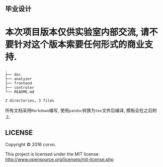 ## 毕业设计


# 本次项目版本仅供实验室内部交流, 请不要针对这个版本索要任何形式的商业支持.


```
.
├── doc
├── analyzer
├── frontend
├── controler
└── README.md

2 directories, 3 files
```


所有文档采用`Markdown`编写, 使用`pandoc`转换为`tex`文件后编译, 模板会在之后附上.

## LICENSE

Copyright © 2016 corvo.

This project is licensed under the MIT license: http://www.opensource.org/licenses/mit-license.php
